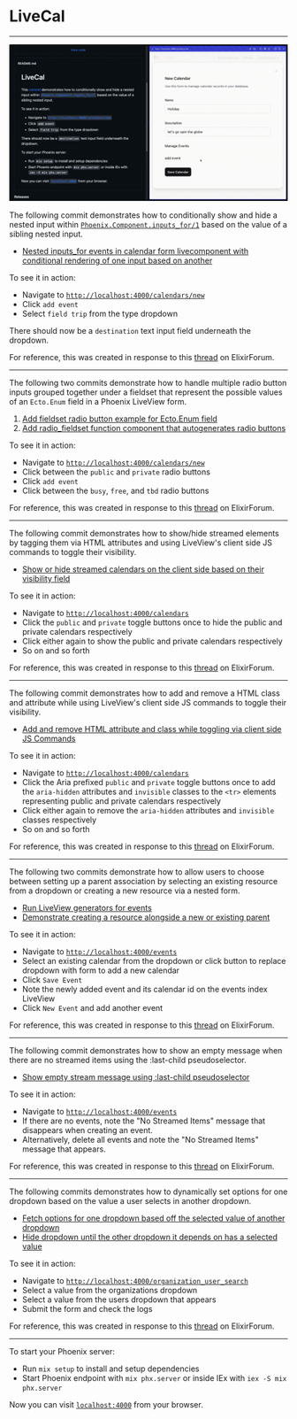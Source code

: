 # LiveCal

---------------------------------------

![demo gif](https://github.com/codeanpeace/live_cal/blob/master/demo.gif)

The following commit demonstrates how to conditionally show and hide a nested input within [`Phoenix.Component.inputs_for/1`](https://hexdocs.pm/phoenix_live_view/Phoenix.Component.html#inputs_for/1) based on the value of a sibling nested input.

- [Nested inputs_for events in calendar form livecomponent with conditional rendering of one input based on another](https://github.com/codeanpeace/live_cal/commit/e56742cfd0cfea7896829494924c078f94d5c860)

To see it in action:

  * Navigate to [`http://localhost:4000/calendars/new`](http://localhost:4000/calendars/new)
  * Click `add event`
  * Select `field trip` from the type dropdown

There should now be a `destination` text input field underneath the dropdown.

For reference, this was created in response to this
[thread](https://elixirforum.com/t/understanding-phoenix-html-form-changesets-and-data-lifecycle/56483/7?u=codeanpeace) on ElixirForum.

---------------------------------------

The following two commits demonstrate how to handle multiple radio button
inputs grouped together under a fieldset that represent the possible values of
an `Ecto.Enum` field in a Phoenix LiveView form. 

1. [Add fieldset radio button example for Ecto.Enum field](https://github.com/codeanpeace/live_cal/commit/736b4e307391b68cd600446f30a112f9afeacab8)
2. [Add radio_fieldset function component that autogenerates radio buttons](https://github.com/codeanpeace/live_cal/commit/11d246d11454a7a8e943685444e0b3d4cb9d3649)

To see it in action:

  * Navigate to [`http://localhost:4000/calendars/new`](http://localhost:4000/calendars/new)
  * Click between the `public` and `private` radio buttons
  * Click `add event`
  * Click between the `busy`, `free`, and `tbd` radio buttons

For reference, this was created in response to this [thread](https://elixirforum.com/t/radio-buttons-using-the-corecomponents-module-in-phoenix-1-7/56856/5?u=codeanpeace) on ElixirForum.

---------------------------------------

The following commit demonstrates how to show/hide streamed elements by tagging them via HTML attributes and using LiveView's client side JS commands to toggle their visibility.

- [Show or hide streamed calendars on the client side based on their visibility field](https://github.com/codeanpeace/live_cal/commit/5ec335d552ac36787934972ea23619a72513deef)

To see it in action:

  * Navigate to [`http://localhost:4000/calendars`](http://localhost:4000/calendars)
  * Click the `public` and `private` toggle buttons once to hide the public and private calendars respectively
  * Click either again to show the public and private calendars respectively
  * So on and so forth

For reference, this was created in response to this [thread](https://elixirforum.com/t/conditional-display-of-an-html-element-part-of-a-stream/56960/4?u=codeanpeace) on ElixirForum.

---------------------------------------

The following commit demonstrates how to add and remove a HTML class and attribute while using LiveView's client side JS commands to toggle their visibility.

- [Add and remove HTML attribute and class while toggling via client side JS Commands](https://github.com/codeanpeace/live_cal/commit/7561dfce19ffc855478928dff0a6a1bb40b88085)

To see it in action:

  * Navigate to [`http://localhost:4000/calendars`](http://localhost:4000/calendars)
  * Click the Aria prefixed `public` and `private` toggle buttons once to add the `aria-hidden` attributes and `invisible` classes to the `<tr>` elements representing public and private calendars respectively
  * Click either again to remove the `aria-hidden` attributes and `invisible` classes respectively
  * So on and so forth

For reference, this was created in response to this [thread](https://elixirforum.com/t/challenges-with-phoenix-liveview-js-and-tailwindcss-transitions/57049/12?u=codeanpeace) on ElixirForum.

---------------------------------------
The following two commits demonstrate how to allow users to choose between setting up a parent association by selecting an existing resource from a dropdown or creating a new resource via a nested form.

- [Run LiveView generators for events](https://github.com/codeanpeace/live_cal/commit/f2f22c51086f993e7736ad2789587933a26d5878)
- [Demonstrate creating a resource alongside a new or existing parent](https://github.com/codeanpeace/live_cal/commit/b8bc54b97c8f949c58d9c9086cbe6e5104d5d966)

To see it in action:

  * Navigate to [`http://localhost:4000/events`](http://localhost:4000/events/new)
  * Select an existing calendar from the dropdown or click button to replace dropdown with form to add a new calendar
  * Click `Save Event`
  * Note the newly added event and its calendar id on the events index LiveView
  * Click `New Event` and add another event

For reference, this was created in response to this [thread](https://elixirforum.com/t/edit-or-add-association-in-the-same-form/57146/2?u=codeanpeace) on ElixirForum.

---------------------------------------
The following commit demonstrates how to show an empty message when there are no streamed items using the :last-child pseudoselector.

- [Show empty stream message using :last-child pseudoselector](https://github.com/codeanpeace/live_cal/commit/cbdda424d6d352af9c240734c334207016651d4b)

To see it in action:

  * Navigate to [`http://localhost:4000/events`](http://localhost:4000/events/new)
  * If there are no events, note the "No Streamed Items" message that disappears when creating an event.
  * Alternatively, delete all events and note the "No Streamed Items" message that appears.

For reference, this was created in response to this [thread](https://elixirforum.com/t/stream-empty-state/57219/6?u=codeanpeace) on ElixirForum.

---------------------------------------
The following commits demonstrates how to dynamically set options for one dropdown based on the value a user selects in another dropdown.

- [Fetch options for one dropdown based off the selected value of another dropdown](https://github.com/codeanpeace/live_cal/commit/300d7843a31f28a31678db0cf3dd81722656bec8)
- [Hide dropdown until the other dropdown it depends on has a selected value](https://github.com/codeanpeace/live_cal/commit/5eab628c09ef9f22aea875566c680eb4c17f2403)

To see it in action:

  * Navigate to [`http://localhost:4000/organization_user_search`](http://localhost:4000/organization_user_search)
  * Select a value from the organizations dropdown
  * Select a value from the users dropdown that appears
  * Submit the form and check the logs

For reference, this was created in response to this [thread](https://elixirforum.com/t/basic-understanding-of-live-form/59091/3) on ElixirForum.

---------------------------------------

To start your Phoenix server:

  * Run `mix setup` to install and setup dependencies
  * Start Phoenix endpoint with `mix phx.server` or inside IEx with `iex -S mix phx.server`

Now you can visit [`localhost:4000`](http://localhost:4000) from your browser.
